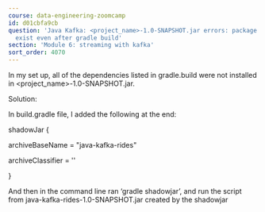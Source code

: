 ```yaml
---
course: data-engineering-zoomcamp
id: d01cbfa9cb
question: 'Java Kafka: <project_name>-1.0-SNAPSHOT.jar errors: package xxx does not
  exist even after gradle build'
section: 'Module 6: streaming with kafka'
sort_order: 4070
---
```


In my set up, all of the dependencies listed in gradle.build were not installed in <project_name>-1.0-SNAPSHOT.jar.

Solution:

In build.gradle file, I added the following at the end:

shadowJar {

archiveBaseName = "java-kafka-rides"

archiveClassifier = ''

}

And then in the command line ran ‘gradle shadowjar’, and run the script from java-kafka-rides-1.0-SNAPSHOT.jar created by the shadowjar


